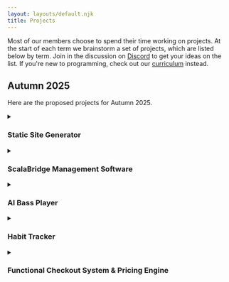 ```yaml
---
layout: layouts/default.njk
title: Projects
---
```


Most of our members choose to spend their time working on projects. At the start of each term we brainstorm a set of projects, which are listed below by term. Join in the discussion on [Discord][discord] to get your ideas on the list. If you're new to programming, check out our [curriculum](/curriculum) instead.


## Autumn 2025

Here are the proposed projects for Autumn 2025.

<details>
<summary><h3>Static Site Generator</h3></summary>

#### Goal

Create a static site generator, like [Zola](https://www.getzola.org/) or [Eleventy](https://www.11ty.dev/). When complete we'll use it to generate the ScalaBridge London site.

A static site generator is basically a custom programming language that produces text files, usually HTML. It typically consists of three parts:

1. metadata, which defines things like the name of the site
2. content, usually written in a language like Markdown plus some custom syntax to allow metadata to embedded in the file
3. templates, usually HTML with a custom programming language mixed in, allowing bits of content and metadata to be inserted into the HTML


#### Learning Goals

- Working with the file system to traverse directories, and read and write files.
- Create and use parsers (we will probably use [Parsley](https://github.com/j-mie6/parsley?)) to extract information from files
- Use regular expressions for some parsing tasks, such as syntax highlighting
- Implement a programming language. We can use [Stoop](https://github.com/creativescala/stoop) as a starting point.
- Understand the structure and purpose of HTML and CSS
- Bonus points for using [Scala Native](https://scala-native.org/en/stable/), so that the static site generator can be deployed as a single executable.

#### Extensions

There are endless extensions. Some that are particularly worth considering:

- Integration with [mdoc](https://scalameta.org/mdoc/)
- Use [Tree Sitter](https://tree-sitter.github.io/tree-sitter/) for syntax highlighting
- Do clever things with Scala syntax to allow, say, inspecting types of expressions, perhaps using [Scalameta](https://scalameta.org/)
- Extensions to the template language
- File watching for incremental updates
</details>


<details>
<summary><h3>ScalaBridge Management Software</h3></summary>

#### Goal

Develop software that can be used to help run ScalaBridge, because as software developers we believe there is no problem that software cannot solve.

Here are some features that would be useful:

- Recording dietary preferences
- Recording projects
- Recording project groups
- Tracking project progress

This project is very scalable. The simplest useful thing is very simple (e.g. a form to record dietary preference) but there is virtually limitless extension available.

#### Learning Goals

- Basic technology for web applications: working with forms, databases, and authentication
- Deployment.
- Data modelling and SQL
- Working with user feedback and quick feedback cycles
</details>


<details>
<summary><h3>AI Bass Player</h3></summary>

An extension to [Sounds of Scala](https://github.com/pauliamgiant/sounds-of-scala). 
We would give it the beat, tempo and chords and it would create bass lines at varying degrees of complexity.
Logic already has AI session musicians so theres something to measure against.
Would be fairly easy to get mocked example and then build out the AI functionality as an extension.

Bonus joke: What do you call a dog that plays bass?

Answer: a sub woofer!
</details>


<details>
<summary><h3>Habit Tracker</h3></summary>

#### Goal

Create a habit tracker that runs locally on-device (that is, requires no server).

Recent browser developments such as [IndexedDB](https://developer.mozilla.org/en-US/docs/Web/API/IndexedDB_API/Using_IndexedDB) and [Origin Private File Systems](https://developer.mozilla.org/en-US/docs/Web/API/File_System_API/Origin_private_file_system) make it possible to create web applications that run entirely on-device, making a backend server optional. This concept is known as [local-first software](https://www.inkandswitch.com/essay/local-first/) and is both technically interesting and philosophically appealing.

This project will explore building a local-first habit tracker using [Scala.js](https://www.scala-js.org/). A basic habit tracker is very simple—completing a habit is just setting a boolean flag—but it has plenty of potential extensions. For example, habits can be allowed to have structure, such as completing a sequence of steps. Or perhaps habits are shared, which brings in CRDTs.


#### Learning Goals

- Explore the core technology required by local-first software
- Learn how to work with web APIs and Scala.js
- Data modelling and UI implementation
</details>


<details>
<summary><h3>Functional Checkout System & Pricing Engine</h3></summary>

#### Goal

Create a robust, type-safe checkout system that can calculate the total price of a basket of items, applying complex pricing rules and promotions (e.g., "buy one get one free", bulk discounts). The system will be built with a functional programming core and expose HTTP APIs for integration.

This project is more than a simple checkout calculator; it's about modelling a real-world domain with immutable data, composing business rules, and handling the effects of external calls. It could serve as the backend for a simple e-commerce store or a point-of-sale (POS) system.

A functional checkout system separates the pure business logic (calculating totals) from the impure "effects" (reading from a database, charging a card, logging). It typically consists of:

1.  *A Core Domain Model*: Defining products, baskets, and pricing rules using algebraic data types (ADTs) and immutable data structures.
2.  *A Pricing Rule Engine*: A composable set of functions and rules that can be applied to a basket to calculate discounts and the final total. This is the pure heart of the system.
3.  *An API Layer*: Handles the "outside world", reading product catalogue from a database, receiving HTTP requests, processing payments—and feeds the necessary data into the pure core.


#### Learning Goals

1.  *Functional Domain Modelling*: Use case classes, sealed traits, and enumerations to model Product, Basket, PricingRule, and Offer in a way that makes invalid states unpresentable.
2.  *Pure Functional Logic*: Implement the pricing engine using pure functions (no side effects). This makes the logic incredibly easy to test and reason about.
3.  *Composition & Algebra*: Learn to design small, composable functions (e.g., `tenPercentOff`, `buyOneGetOneFree` etc...) and combine them into more complex pricing strategies.
4.  *Handling Effects*: Use a functional effect system like Cats Effect or ZIO to manage side effects (database calls, HTTP). Learn about IO, Resource, and concurrency.
5.  *Building HTTP APIs*: Create a RESTful JSON API using a library like http4s or Akka HTTP to expose endpoints for POST /checkout and GET /products.
6.  *Persistence*: Use doobie (for JDBC) or Quill to read product information and pricing rules from a simple SQL database (e.g., PostgreSQL, H2).
7.  *Testing*: Write property-based tests with ScalaCheck to verify your pricing rules always hold certain properties (e.g., "total can never be negative") and unit tests for specific scenarios.

</details>

[discord]: https://discord.gg/SKKZEb2EPz
